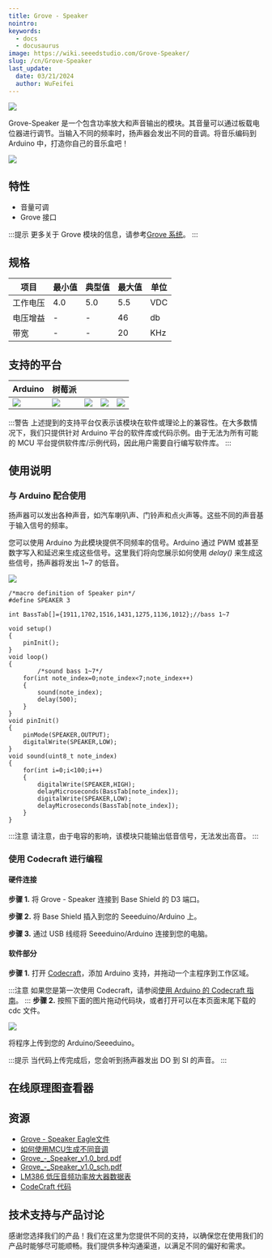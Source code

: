 ```yaml
---
title: Grove - Speaker
nointro:
keywords:
  - docs
  - docusaurus
image: https://wiki.seeedstudio.com/Grove-Speaker/
slug: /cn/Grove-Speaker
last_update:
  date: 03/21/2024
  author: WuFeifei
---
```


![](https://files.seeedstudio.com/wiki/Grove-Speaker/img/Grove_Speaker_01.jpg)

Grove-Speaker 是一个包含功率放大和声音输出的模块。其音量可以通过板载电位器进行调节。当输入不同的频率时，扬声器会发出不同的音调。将音乐编码到 Arduino 中，打造你自己的音乐盒吧！

[![](https://files.seeedstudio.com/wiki/common/Get_One_Now_Banner.png)](https://www.seeedstudio.com/Grove-Speaker-p-1445.html)

## **特性**

- 音量可调
- Grove 接口

:::提示
    更多关于 Grove 模块的信息，请参考[Grove 系统](https://wiki.seeedstudio.com/Grove_System/)。
:::

## **规格**

| 项目     | 最小值 | 典型值 | 最大值 | 单位 |
| -------- | ------ | ------ | ------ | ---- |
| 工作电压 | 4.0    | 5.0    | 5.5    | VDC  |
| 电压增益 | -      | -      | 46     | db   |
| 带宽     | -      | -      | 20     | KHz  |

支持的平台
-------------------

| Arduino                                                      | 树莓派                                                       |                                                              |                                                              |                                                              |
| ------------------------------------------------------------ | ------------------------------------------------------------ | ------------------------------------------------------------ | ------------------------------------------------------------ | ------------------------------------------------------------ |
| ![](https://files.seeedstudio.com/wiki/wiki_english/docs/images/arduino_logo.jpg) | ![](https://files.seeedstudio.com/wiki/wiki_english/docs/images/raspberry_pi_logo_n.jpg) | ![](https://files.seeedstudio.com/wiki/wiki_english/docs/images/bbg_logo_n.jpg) | ![](https://files.seeedstudio.com/wiki/wiki_english/docs/images/wio_logo.jpg) | ![](https://files.seeedstudio.com/wiki/wiki_english/docs/images/linkit_logo_n.jpg) |

:::警告
    上述提到的支持平台仅表示该模块在软件或理论上的兼容性。在大多数情况下，我们只提供针对 Arduino 平台的软件库或代码示例。由于无法为所有可能的 MCU 平台提供软件库/示例代码，因此用户需要自行编写软件库。
:::

**使用说明**
-----

### 与 Arduino 配合使用

扬声器可以发出各种声音，如汽车喇叭声、门铃声和点火声等。这些不同的声音基于输入信号的频率。

您可以使用 Arduino 为此模块提供不同频率的信号。Arduino 通过 PWM 或甚至数字写入和延迟来生成这些信号。这里我们将向您展示如何使用 *delay()* 来生成这些信号，扬声器将发出 1~7 的低音。

![](https://files.seeedstudio.com/wiki/Grove-Speaker/img/Tone.jpg)

```
/*macro definition of Speaker pin*/
#define SPEAKER 3

int BassTab[]={1911,1702,1516,1431,1275,1136,1012};//bass 1~7

void setup()
{
    pinInit();
}
void loop()
{
        /*sound bass 1~7*/
    for(int note_index=0;note_index<7;note_index++)
    {
        sound(note_index);
        delay(500);
    }
}
void pinInit()
{
    pinMode(SPEAKER,OUTPUT);
    digitalWrite(SPEAKER,LOW);
}
void sound(uint8_t note_index)
{
    for(int i=0;i<100;i++)
    {
        digitalWrite(SPEAKER,HIGH);
        delayMicroseconds(BassTab[note_index]);
        digitalWrite(SPEAKER,LOW);
        delayMicroseconds(BassTab[note_index]);
    }
}
```

:::注意
请注意，由于电容的影响，该模块只能输出低音信号，无法发出高音。
:::

### 使用 Codecraft 进行编程

#### 硬件连接

**步骤 1.** 将 Grove - Speaker 连接到 Base Shield 的 D3 端口。

**步骤 2.** 将 Base Shield 插入到您的 Seeeduino/Arduino 上。

**步骤 3.** 通过 USB 线缆将 Seeeduino/Arduino 连接到您的电脑。

#### 软件部分

**步骤 1.** 打开 [Codecraft](https://ide.chmakered.com/)，添加 Arduino 支持，并拖动一个主程序到工作区域。

:::注意
    如果您是第一次使用 Codecraft，请参阅[使用 Arduino 的 Codecraft 指南](https://wiki.seeedstudio.com/Guide_for_Codecraft_using_Arduino/)。
:::
**步骤 2.** 按照下面的图片拖动代码块，或者打开可以在本页面末尾下载的 cdc 文件。

![](https://files.seeedstudio.com/wiki/Grove-Speaker/img/Speaker.png)

将程序上传到您的 Arduino/Seeeduino。

:::提示
    当代码上传完成后，您会听到扬声器发出 DO 到 SI 的声音。
:::

## 在线原理图查看器

<div className="altium-ecad-viewer" data-project-src="https://files.seeedstudio.com/wiki/Grove-Speaker/res/Grove-Speaker_Eagle_File.zip" style={{borderRadius: '0px 0px 4px 4px', height: 500, borderStyle: 'solid', borderWidth: 1, borderColor: 'rgb(241, 241, 241)', overflow: 'hidden', maxWidth: 1280, maxHeight: 700, boxSizing: 'border-box'}}>
</div>

资源
--------

- [Grove - Speaker Eagle文件](https://files.seeedstudio.com/wiki/Grove-Speaker/res/Grove-Speaker_Eagle_File.zip)
- [如何使用MCU生成不同音调](https://files.seeedstudio.com/wiki/Grove-Speaker/res/Tone.pdf)
- [Grove\_-\_Speaker\_v1.0\_brd.pdf](https://files.seeedstudio.com/wiki/Grove-Speaker/res/Grove-Speaker_v1.0_brd.pdf)
- [Grove\_-\_Speaker\_v1.0\_sch.pdf](https://files.seeedstudio.com/wiki/Grove-Speaker/res/Grove-Speaker_v1.0_sch.pdf)
- [LM386 低压音频功率放大器数据表](https://files.seeedstudio.com/wiki/Grove-Speaker/res/LM386_Low_Voltage_Audio_Power_Amplifier_Datasheet.pdf)
- [CodeCraft 代码](https://files.seeedstudio.com/wiki/Grove-Speaker/res/Speaker.zip)

<!-- This Markdown file was created from https://www.seeedstudio.com/wiki/Grove_-_Speaker -->

## 技术支持与产品讨论

感谢您选择我们的产品！我们在这里为您提供不同的支持，以确保您在使用我们的产品时能够尽可能顺畅。我们提供多种沟通渠道，以满足不同的偏好和需求。

<div class="button_tech_support_container">
<a href="https://forum.seeedstudio.com/" class="button_forum"></a> 
<a href="https://www.seeedstudio.com/contacts" class="button_email"></a>
</div>

<div class="button_tech_support_container">
<a href="https://discord.gg/eWkprNDMU7" class="button_discord"></a> 
<a href="https://github.com/Seeed-Studio/wiki-documents/discussions/69" class="button_discussion"></a>
</div>
